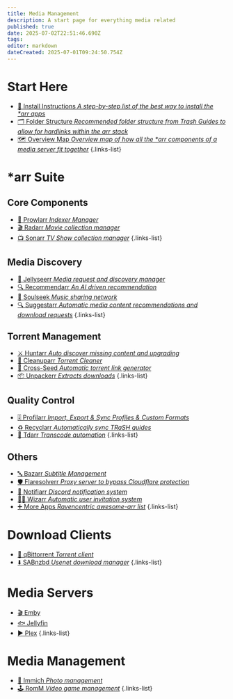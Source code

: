 ```yaml
---
title: Media Management
description: A start page for everything media related
published: true
date: 2025-07-02T22:51:46.690Z
tags: 
editor: markdown
dateCreated: 2025-07-01T09:24:50.754Z
---
```


# Start Here
- [📄 Install Instructions *A step-by-step list of the best way to install the \*arr apps*](/InstallInstructions)
- [🗂️ Folder Structure *Recommended folder structure from Trash Guides to allow for hardlinks within the arr stack*](/Folder-Structure)
- [🗺️ Overview Map *Overview map of how all the \*arr components of a media server fit together*](/OverviewMap)
{.links-list}

# \*arr Suite
## Core Components
- [🐯 Prowlarr *Indexer Manager*](/Prowlarr)
- [🎬 Radarr *Movie collection manager*](/radarr)
- [📺 Sonarr *TV Show collection manager*](/Sonarr)
{.links-list}

## Media Discovery
- [🪼 Jellyseerr *Media request and discovery manager*](/Jellyseerr)
- [🔍 Recommendarr *An AI driven recommendation*](/recommendarr)
- [🎵 Soulseek *Music sharing network*](/soulseek)
- [🔍 Suggestarr *Automatic media content recommendations and download requests*](/suggestarr)
{.links-list}

## Torrent Management
- [⚔️ Huntarr *Auto discover missing content and upgrading*](/huntarr)
- [🧹 Cleanuparr *Torrent Cleaner*](/cleanuparr)
- [🌱 Cross-Seed *Automatic torrent link generator*](/crossseed)
- [📦 Unpackerr *Extracts downloads*](/Unpackerr)
{.links-list}

## Quality Control
- [🎚️ Profilarr *Import, Export & Sync Profiles & Custom Formats*](/profilarr)
- [♻️ Recyclarr *Automatically sync TRaSH guides*](/Recyclarr)
- [🔄 Tdarr *Transcode automation*](/tdarr)
{.links-list}

## Others

- [🔤 Bazarr *Subtitle Management*](/bazarr)
- [🛡️ Flaresolverr *Proxy server to bypass Cloudflare protection*](/Flaresolverr)
- [🔔 Notifiarr *Discord notification system*](/notifiarr)
- [🧙‍♂️ Wizarr *Automatic user invitation system*](/wizarr)
- [➕ More Apps *Ravencentric awesome-arr list*](/ravencentric)
{.links-list}

# Download Clients
- [🧲 qBittorrent *Torrent client*](/qBittorrent)
- [⬇️ SABnzbd *Usenet download manager*](/sabnzbd)
{.links-list}

# Media Servers
- [🎬 Emby](/Emby)
- [🐟 Jellyfin](/jellyfin)
- [▶️ Plex](/plex)
{.links-list}

# Media Management
- [📸 Immich *Photo management*](/immich)
- [🕹️ RomM *Video game management*](/romm)
{.links-list}

